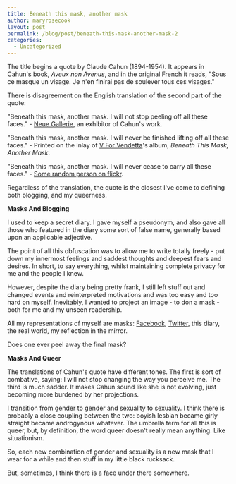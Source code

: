 ```yaml
---
title: Beneath this mask, another mask
author: maryrosecook
layout: post
permalink: /blog/post/beneath-this-mask-another-mask-2
categories:
  - Uncategorized
---
```

The title begins a quote by Claude Cahun (1894-1954). It appears in Cahun's book, *Aveux non Avenus*, and in the original French it reads, "Sous ce masque un visage. Je n'en finirai pas de soulever tous ces visages."

There is disagreement on the English translation of the second part of the quote:

"Beneath this mask, another mask. I will not stop peeling off all these faces." - [Neue Gallerie][1], an exhibitor of Cahun's work.

"Beneath this mask, another mask. I will never be finished lifting off all these faces." - Printed on the inlay of [V For Vendetta][2]'s album, *Beneath This Mask, Another Mask*.

"Beneath this mask, another mask. I will never cease to carry all these faces." - [Some random person on flickr][3].

Regardless of the translation, the quote is the closest I've come to defining both blogging, and my queerness.

**Masks And Blogging**

I used to keep a secret diary. I gave myself a pseudonym, and also gave all those who featured in the diary some sort of false name, generally based upon an applicable adjective.

The point of all this obfuscation was to allow me to write totally freely - put down my innermost feelings and saddest thoughts and deepest fears and desires. In short, to say everything, whilst maintaining complete privacy for me and the people I knew.

However, despite the diary being pretty frank, I still left stuff out and changed events and reinterpreted motivations and was too easy and too hard on myself. Inevitably, I wanted to project an image - to don a mask - both for me and my unseen readership.

All my representations of myself are masks: [Facebook][4], [Twitter][5], this diary, the real world, my reflection in the mirror.

Does one ever peel away the final mask?

**Masks And Queer**

The translations of Cahun's quote have different tones. The first is sort of combative, saying: I will not stop changing the way you perceive me. The third is much sadder. It makes Cahun sound like she is not evolving, just becoming more burdened by her projections.

I transition from gender to gender and sexuality to sexuality. I think there is probably a close coupling between the two: boyish lesbian became girly straight became androgynous whatever. The umbrella term for all this is queer, but, by definition, the word queer doesn't really mean anything. Like situationism.

So, each new combination of gender and sexuality is a new mask that I wear for a while and then stuff in my little black rucksack.

But, sometimes, I think there is a face under there somewhere.

 [1]: http://www.neuegalerie.at/97/cahun/ausstellung_e.html
 [2]: http://www.vforvendettarocks.org/
 [3]: http://www.flickr.com/photos/naufragio/53856376/
 [4]: http://www.facebook.com/profile.php?id=502815370
 [5]: http://twitter.com/maryrosecook
